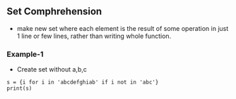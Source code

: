 ## Set Comphrehension
-  make new set where each element is the result of some operation in just 1 line or few lines, rather than writing whole function.

### Example-1
- Create set without a,b,c
```
s = {i for i in 'abcdefghiab' if i not in 'abc'} 
print(s)
```
